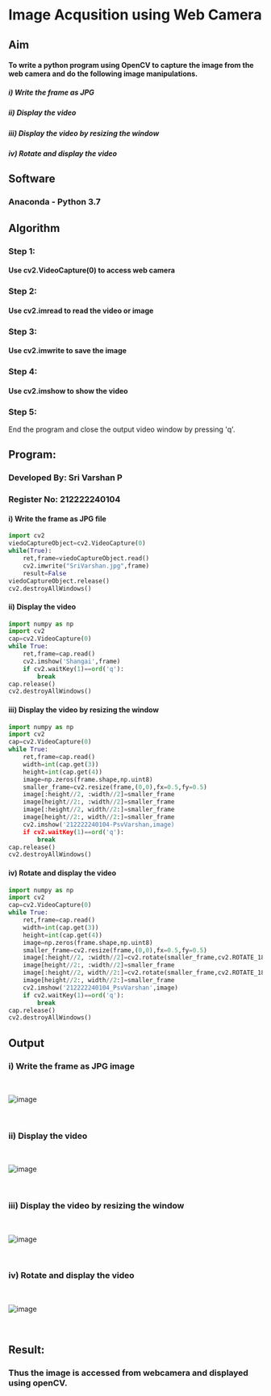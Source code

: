 # Image Acqusition using Web Camera
## Aim
 
#### To write a python program using OpenCV to capture the image from the web camera and do the following image manipulations.
##### i) Write the frame as JPG 
##### ii) Display the video 
##### iii) Display the video by resizing the window
##### iv) Rotate and display the video

## Software 

### Anaconda - Python 3.7

## Algorithm

### Step 1:

#### Use cv2.VideoCapture(0) to access web camera

### Step 2:

#### Use cv2.imread to read the video or image

### Step 3:

#### Use cv2.imwrite to save the image

### Step 4:

#### Use cv2.imshow to show the video

### Step 5:

End the program and close the output video window by pressing 'q'.

## Program:

### Developed By: Sri Varshan P
### Register No: 212222240104

#### i) Write the frame as JPG file
```py
import cv2
viedoCaptureObject=cv2.VideoCapture(0)
while(True):
    ret,frame=viedoCaptureObject.read()
    cv2.imwrite("SriVarshan.jpg",frame)
    result=False
viedoCaptureObject.release()
cv2.destroyAllWindows()
```
#### ii) Display the video
```py
import numpy as np
import cv2
cap=cv2.VideoCapture(0)
while True:
    ret,frame=cap.read()
    cv2.imshow('Shangai',frame)
    if cv2.waitKey(1)==ord('q'):
        break
cap.release()
cv2.destroyAllWindows()

```
#### iii) Display the video by resizing the window
```py
import numpy as np
import cv2
cap=cv2.VideoCapture(0)
while True:
    ret,frame=cap.read()
    width=int(cap.get(3))
    height=int(cap.get(4))
    image=np.zeros(frame.shape,np.uint8)
    smaller_frame=cv2.resize(frame,(0,0),fx=0.5,fy=0.5)
    image[:height//2, :width//2]=smaller_frame
    image[height//2:, :width//2]=smaller_frame
    image[:height//2, width//2:]=smaller_frame
    image[height//2:, width//2:]=smaller_frame
    cv2.imshow('212222240104-PsvVarshan,image)
    if cv2.waitKey(1)==ord('q'):
        break
cap.release()
cv2.destroyAllWindows()
```
#### iv) Rotate and display the video

```py
import numpy as np
import cv2
cap=cv2.VideoCapture(0)
while True:
    ret,frame=cap.read()
    width=int(cap.get(3))
    height=int(cap.get(4))
    image=np.zeros(frame.shape,np.uint8)
    smaller_frame=cv2.resize(frame,(0,0),fx=0.5,fy=0.5)
    image[:height//2, :width//2]=cv2.rotate(smaller_frame,cv2.ROTATE_180)
    image[height//2:, :width//2]=smaller_frame
    image[:height//2, width//2:]=cv2.rotate(smaller_frame,cv2.ROTATE_180)
    image[height//2:, width//2:]=smaller_frame
    cv2.imshow('212222240104_PsvVarshan',image)
    if cv2.waitKey(1)==ord('q'):
        break
cap.release()
cv2.destroyAllWindows()
```
## Output

### i) Write the frame as JPG image
</br>

![image](https://github.com/PSriVarshan/Image_Acqusition-_using_Web_Camera/assets/114944059/a28440d8-9167-4fc2-9355-92fa8fb3f512)

</br>


### ii) Display the video
</br>

![image](https://github.com/PSriVarshan/Image_Acqusition-_using_Web_Camera/assets/114944059/1156044e-5939-4941-8889-bfd4d48d6015)

</br>


### iii) Display the video by resizing the window
</br>

![image](https://github.com/PSriVarshan/Image_Acqusition-_using_Web_Camera/assets/114944059/e21bb44c-7aba-4cc1-b8fe-f3ae63f36d82)


</br>



### iv) Rotate and display the video
</br>

![image](https://github.com/PSriVarshan/Image_Acqusition-_using_Web_Camera/assets/114944059/7baf375c-560d-4804-8fa7-1a80617893b7)

</br>





## Result:
### Thus the image is accessed from webcamera and displayed using openCV.
